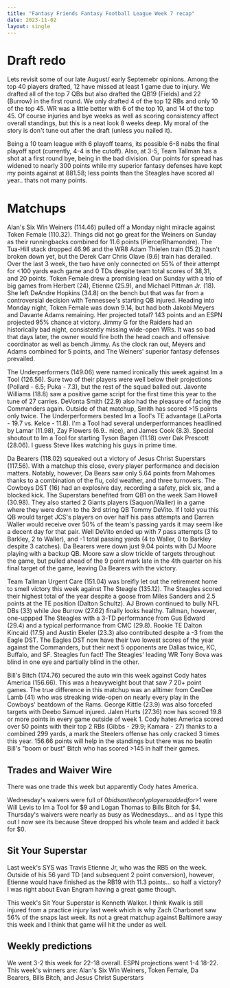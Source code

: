 ```yaml
---
title: "Fantasy Friends Fantasy Football League Week 7 recap"
date: 2023-11-02
layout: single
---
```


# Draft redo

Lets revisit some of our late August/ early Septemebr opinions. Among the top 40 players drafted, 12 have missed at least 1 game due to injury. We drafted all of the top 7 QBs but also drafted the QB19 (Fields) and 22 (Burrow) in the first round. We only drafted 4 of the top 12 RBs and only 10 of the top 45. WR was a little better with 6 of the top 10, and 14 of the top 45. Of course injuries and bye weeks as well as scoring consistency affect overall standings, but this is a neat look 8 weeks deep. My moral of the story is don't tune out after the draft (unless you nailed it).

Being a 10 team league with 6 playoff teams, its possible 6-8 nabs the final playoff spot (currently, 4-4 is the cutoff). Also, at 3-5, Team Tallman has a shot at a first round bye, being in the bad division. Our points for spread has widened to nearly 300 points while my superior fantasy defenses have kept my points against at 881.58; less points than the Steagles have scored all year.. thats not many points.


# Matchups

Alan's Six Win Weiners (114.46) pulled off a Monday night miracle against Token Female (110.32). Things did not go great for the Weiners on Sunday as their runningbacks combined for 11.6 points (Pierce/Rhamondre). The Tua-Hill stack dropped 46.96 and the WR8 Adam Thielen train (15.2) hasn't broken down yet, but the Derek Carr Chris Olave (9.6) train has derailed. Over the last 3 week, the two have only connected on 55% of their attempt for <100 yards each game and 0 TDs despite team total scores of 38,31, and 20 points. Token Female drew a promising lead on Sunday with a trio of big games from Herbert (24), Etienne (25.9), and Michael Pittman Jr. (18). She left DeAndre Hopkins (34.8) on the bench but that was far from a controversial decision with Tennessee's starting QB injured. Heading into Monday night, Token Female was down 9.14, but had both Jakobi Meyers and Davante Adams remaining. Her projected total? 143 points and an ESPN projected 95% chance at victory. Jimmy G for the Raiders had an historically bad night, consistently missing wide-open WRs. It was so bad that days later, the owner would fire both the head coach and offensive coordinator as well as bench Jimmy. As the clock ran out, Meyers and Adams combined for 5 points, and The Weiners' superior fantasy defenses prevailed.

The Underperformers (149.06) were named ironically this week against Im a Tool (126.56). Sure two of their players were well  below their projections (Pollard - 6.5; Puka - 7.3), but the rest of the squad balled out. Javonte Williams (18.8) saw a positive game script for the first time this year to the tune of 27 carries. DeVonta Smith (22.9) also had the pleasure of facing the Commanders again. Outside of that matchup, Smith has scored >15 points only twice. The Underperformers bested Im a Tool's TE advantage (LaPorta - 19.7 vs. Kelce - 11.8). I'm a Tool had several underperformances headlined by Lamar (11.98), Zay Flowers (6.9.. nice), and James Cook (8.3). Special shoutout to Im a Tool for starting Tyson Bagen (11.18) over Dak Prescott (28.06). I guess Steve likes watching his guys in prime time.

Da Bearers (118.02) squeaked out a victory of Jesus Christ Superstars (117.56). With a matchup this close, every player performance and decision matters. Notably, however, Da Bears saw only 5.64 points from Mahomes thanks to a combination of the flu, cold weather, and three turnovers. The Cowboys DST (16) had an explosive day, recording a safety, pick six, and a blocked kick. The Superstars benefited from QB1 on the week Sam Howell (30.98). They also started 2 Giants players (Saquon/Waller) in a game where they were down to the 3rd string QB Tommy DeVito. If I told you this QB would target JCS's players on over half his pass attempts and Darren Waller would receive over 50% of the team's passing yards it may seem like a decent day for that pair. Well DeVito ended up with 7 pass attempts (3 to Barkley, 2 to Waller), and -1 total passing yards (4 to Waller, 0 to Barkley despite 3 catches). Da Bearers were down just 9.04 points with DJ Moore playing with a backup QB. Moore saw a slow trickle of targets throughout the game, but pulled ahead of the 9 point mark late in the 4th quarter on his final target of the game, leaving Da Bearers with the victory.

Team Tallman Urgent Care (151.04) was breifly let out the retirement home to smell victory this week against The Steagle (135.12). The Steagles scored their highest total of the year despite a goose from Miles Sanders and 2.5 points at the TE position (Dalton Schultz). AJ Brown continued to bully NFL DBs (33) while Joe Burrow (27.62) finally looks healthy. Tallman, however, one-uppped The Steagles with a 3-TD performance from Gus Edward (29.4) and a typical performance from CMC (29.8). Rookie TE Dalton Kincaid (17.5) and Austin Ekeler (23.3) also contributed despite a -3 from the Eagle DST. The Eagles DST now have their two lowest scores of the year against the Commanders, but their next 5 opponents are Dallas twice, KC, Buffalo, and SF. Steagles fun fact! The Steagles' leading WR Tony Bova was blind in one eye and partially blind in the other.

Bill's Bitch (174.76) secured the auto win this week against Cody hates America (156.66). This was a heavyweight bout that saw 7 20+ point games. The true difference in this matchup was an alltimer from CeeDee Lamb (41) who was streaking wide-open on nearly every play in the Cowboys' beatdown of the Rams. George Kittle (23.9) was also forcefed targets with Deebo Samuel injured. Jalen Hurts (27.36) now has scored 19.8 or more points in every game outside of week 1. Cody hates America scored over 50 points with their top 2 RBs (Gibbs - 29.9; Kamara - 27) thanks to a combined 299 yards, a mark the Steelers offense has only cracked 3 times this year. 156.66 points will help in the standings but there was no beatin Bill's "boom or bust" Bitch who has scored >145 in half their games.

## Trades and Waiver Wire

There was one trade this week but apparently Cody hates America.

Wednesday's waivers were full of $0 bids as the only players added for >$1 were Will Levis to Im a Tool for $9 and Logan Thomas to Bills Bitch for $4. Thursday's waivers were nearly as busy as Wednesdays... and as I type this out I now see its because Steve dropped his whole team and added it back for $0.

## Sit Your Superstar

Last week's SYS was Travis Etienne Jr, who was the RB5 on the week. Outside of his 56 yard TD (and subsequent 2 point conversion), however, Etienne would have finished as the RB19 with 11.3 points... so half a victory? I was right about Evan Engram having a great game though.

This week's Sit Your Superstar is Kenneth Walker. I think Kwalk is still injured from a practice injury last week which is why Zach Charbonet saw 56% of the snaps last week. Its not a great matchup against Baltimore away this week and I think that game will hit the under as well.

## Weekly predictions

We went 3-2 this week for 22-18 overall. ESPN projections  went 1-4 18-22. This week's winners are: Alan's Six Win Weiners, Token Female, Da Bearers, Bills Bitch, and Jesus Christ Superstars


